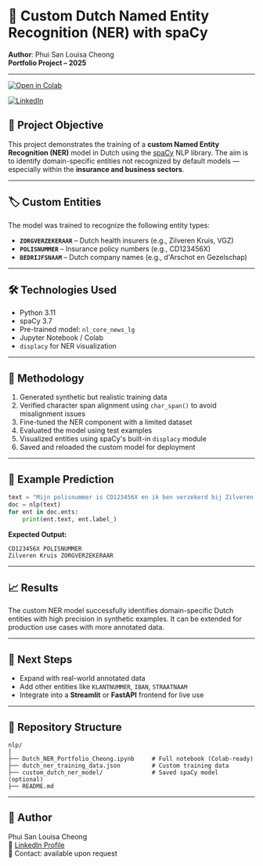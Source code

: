 # 🧠 Custom Dutch Named Entity Recognition (NER) with spaCy

**Author**: Phui San Louisa Cheong  
**Portfolio Project – 2025**

---
[![Open in Colab](https://colab.research.google.com/assets/colab-badge.svg)](https://colab.research.google.com/github/louisacheong/nlp/blob/main/Dutch_NER_Portfolio_Cheong.ipynb)

[![LinkedIn](https://img.shields.io/badge/-PhuiSanCheong-blue?style=flat-square&logo=Linkedin&logoColor=white&link=https://www.linkedin.com/in/phui-san-louisa-cheong-6a62772/)](https://www.linkedin.com/in/phui-san-louisa-cheong-6a62772/)
## 🎯 Project Objective

This project demonstrates the training of a **custom Named Entity Recognition (NER)** model in Dutch using the [spaCy](https://spacy.io/) NLP library. The aim is to identify domain-specific entities not recognized by default models — especially within the **insurance and business sectors**.

---

## 🏷️ Custom Entities

The model was trained to recognize the following entity types:

- **`ZORGVERZEKERAAR`** – Dutch health insurers (e.g., Zilveren Kruis, VGZ)
- **`POLISNUMMER`** – Insurance policy numbers (e.g., CD123456X)
- **`BEDRIJFSNAAM`** – Dutch company names (e.g., d'Arschot en Gezelschap)

---

## 🛠️ Technologies Used

- Python 3.11
- spaCy 3.7
- Pre-trained model: `nl_core_news_lg`
- Jupyter Notebook / Colab
- `displacy` for NER visualization

---

## 🧪 Methodology

1. Generated synthetic but realistic training data
2. Verified character span alignment using `char_span()` to avoid misalignment issues
3. Fine-tuned the NER component with a limited dataset
4. Evaluated the model using test examples
5. Visualized entities using spaCy's built-in `displacy` module
6. Saved and reloaded the custom model for deployment

---

## 💾 Example Prediction

```python
text = "Mijn polisnummer is CD123456X en ik ben verzekerd bij Zilveren Kruis."
doc = nlp(text)
for ent in doc.ents:
    print(ent.text, ent.label_)
```

**Expected Output:**
```
CD123456X POLISNUMMER
Zilveren Kruis ZORGVERZEKERAAR
```

---

## 📈 Results

The custom NER model successfully identifies domain-specific Dutch entities with high precision in synthetic examples. It can be extended for production use cases with more annotated data.

---

## 📌 Next Steps

- Expand with real-world annotated data
- Add other entities like `KLANTNUMMER`, `IBAN`, `STRAATNAAM`
- Integrate into a **Streamlit** or **FastAPI** frontend for live use

---

## 📁 Repository Structure

```
nlp/
│
├── Dutch_NER_Portfolio_Cheong.ipynb     # Full notebook (Colab-ready)
├── dutch_ner_training_data.json         # Custom training data
├── custom_dutch_ner_model/              # Saved spaCy model (optional)
├── README.md
```

---

## 🔗 Author

Phui San Louisa Cheong  
🔗 [LinkedIn Profile](https://www.linkedin.com/in/phui-san-louisa-cheong-6a62772/)  
📧 Contact: available upon request

